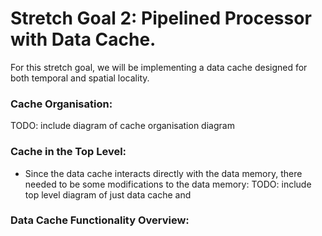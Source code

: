 # Stretch Goal 2: Pipelined Processor with Data Cache.
For this stretch goal, we will be implementing a data cache designed for both temporal and spatial locality.

### Cache Organisation:
TODO: include diagram of cache organisation diagram

### Cache in the Top Level:
- Since the data cache interacts directly with the data memory, there needed to be some modifications to the data memory:
TODO: include top level diagram of just data cache and 

### Data Cache Functionality Overview:
